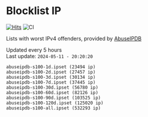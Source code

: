 # Blocklist IP

[![Hits](https://hits.seeyoufarm.com/api/count/incr/badge.svg?url=https%3A%2F%2Fgithub.com%2Fborestad%2Fblocklist-ip%2F&count_bg=%2379C83D&title_bg=%23555555&icon=&icon_color=%23E7E7E7&title=hits&edge_flat=false)](https://hits.seeyoufarm.com)  ![CI](https://img.shields.io/github/workflow/status/borestad/blocklist-ip/CI?style=flat-square)

Lists with worst IPv4 offenders, provided by [AbuseIPDB](https://www.abuseipdb.com/)

<!-- FOOTER-PLACEHOLDER -->
Updated every 5 hours<br>
Last update: `2024-05-11 - 20:20:20`
```
abuseipdb-s100-1d.ipset (23494 ip)
abuseipdb-s100-2d.ipset (27457 ip)
abuseipdb-s100-3d.ipset (30134 ip)
abuseipdb-s100-7d.ipset (37445 ip)
abuseipdb-s100-30d.ipset (56780 ip)
abuseipdb-s100-60d.ipset (82126 ip)
abuseipdb-s100-90d.ipset (103525 ip)
abuseipdb-s100-120d.ipset (125020 ip)
abuseipdb-s100-all.ipset (532293 ip)
```
